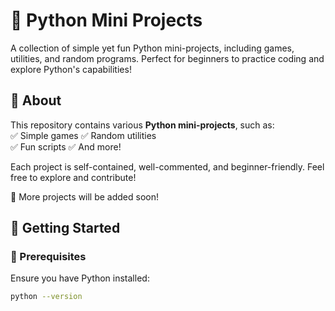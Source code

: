 # 🚀 Python Mini Projects  
A collection of simple yet fun Python mini-projects, including games, utilities, and random programs. 
Perfect for beginners to practice coding and explore Python's capabilities!  

## 📝 About  
This repository contains various **Python mini-projects**, such as:  
✅ Simple games 
✅ Random utilities   
✅ Fun scripts 
✅ And more!  

Each project is self-contained, well-commented, and beginner-friendly. Feel free to explore and contribute!  

🔹 More projects will be added soon!  

## 🚀 Getting Started  
### 🔧 Prerequisites  
Ensure you have Python installed:  
```sh
python --version
